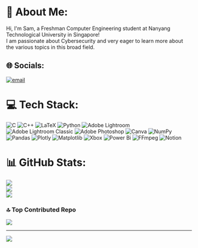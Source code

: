 # 💫 About Me:
Hi, I'm Sam, a Freshman Computer Engineering student at Nanyang Technological University in Singapore!<br>I am passionate about Cybersecurity and very eager to learn more about the various topics in this broad field.<br>


## 🌐 Socials:
[![email](https://img.shields.io/badge/Email-D14836?logo=gmail&logoColor=white)](mailto:bhatia.samarth.03@gmail.com) 

# 💻 Tech Stack:
![C](https://img.shields.io/badge/c-%2300599C.svg?style=flat-square&logo=c&logoColor=white) ![C++](https://img.shields.io/badge/c++-%2300599C.svg?style=flat-square&logo=c%2B%2B&logoColor=white) ![LaTeX](https://img.shields.io/badge/latex-%23008080.svg?style=flat-square&logo=latex&logoColor=white) ![Python](https://img.shields.io/badge/python-3670A0?style=flat-square&logo=python&logoColor=ffdd54) ![Adobe Lightroom](https://img.shields.io/badge/Adobe%20Lightroom-31A8FF.svg?style=flat-square&logo=Adobe%20Lightroom&logoColor=white) ![Adobe Lightroom Classic](https://img.shields.io/badge/Adobe%20Lightroom%20Classic-31A8FF.svg?style=flat-square&logo=Adobe%20Lightroom%20Classic&logoColor=white) ![Adobe Photoshop](https://img.shields.io/badge/adobe%20photoshop-%2331A8FF.svg?style=flat-square&logo=adobe%20photoshop&logoColor=white) ![Canva](https://img.shields.io/badge/Canva-%2300C4CC.svg?style=flat-square&logo=Canva&logoColor=white) ![NumPy](https://img.shields.io/badge/numpy-%23013243.svg?style=flat-square&logo=numpy&logoColor=white) ![Pandas](https://img.shields.io/badge/pandas-%23150458.svg?style=flat-square&logo=pandas&logoColor=white) ![Plotly](https://img.shields.io/badge/Plotly-%233F4F75.svg?style=flat-square&logo=plotly&logoColor=white) ![Matplotlib](https://img.shields.io/badge/Matplotlib-%23ffffff.svg?style=flat-square&logo=Matplotlib&logoColor=black) ![Xbox](https://img.shields.io/badge/xbox-%23107C10.svg?style=flat-square&logo=xbox&logoColor=white) ![Power Bi](https://img.shields.io/badge/power_bi-F2C811?style=flat-square&logo=powerbi&logoColor=black) ![FFmpeg](https://shields.io/badge/FFmpeg-%23171717.svg?logo=ffmpeg&style=flat-square&labelColor=171717&logoColor=5cb85c) ![Notion](https://img.shields.io/badge/Notion-%23000000.svg?style=flat-square&logo=notion&logoColor=white)
# 📊 GitHub Stats:
![](https://github-readme-stats.vercel.app/api?username=darthrevan030&theme=dark&hide_border=false&include_all_commits=true&count_private=true)<br/>
![](https://nirzak-streak-stats.vercel.app/?user=darthrevan030&theme=dark&hide_border=false)<br/>
![](https://github-readme-stats.vercel.app/api/top-langs/?username=darthrevan030&theme=dark&hide_border=false&include_all_commits=true&count_private=true&layout=compact)

### 🔝 Top Contributed Repo
![](https://github-contributor-stats.vercel.app/api?username=darthrevan030&limit=5&theme=dark&combine_all_yearly_contributions=false)

---
[![](https://visitcount.itsvg.in/api?id=darthrevan030&icon=2&color=3)](https://visitcount.itsvg.in)

<!-- Proudly created with GPRM ( https://gprm.itsvg.in ) -->
